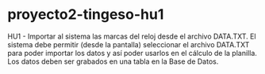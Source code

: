 # proyecto2-tingeso-hu1
HU1 - Importar al sistema las marcas del reloj desde el archivo DATA.TXT. El sistema debe permitir (desde la pantalla) seleccionar el archivo DATA.TXT para poder importar los datos y así poder usarlos en el cálculo de la planilla. Los datos deben ser grabados en una tabla en la Base de Datos.

